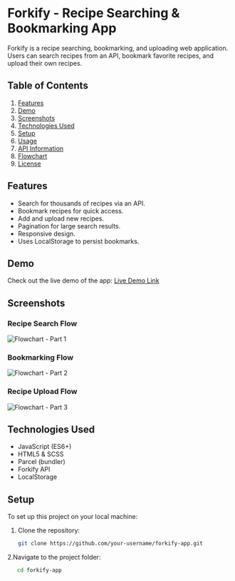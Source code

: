 # Forkify - Recipe Searching & Bookmarking App

Forkify is a recipe searching, bookmarking, and uploading web application. Users can search recipes from an API, bookmark favorite recipes, and upload their own recipes.

## Table of Contents
1. [Features](#features)
2. [Demo](#demo)
3. [Screenshots](#screenshots)
4. [Technologies Used](#technologies-used)
5. [Setup](#setup)
6. [Usage](#usage)
7. [API Information](#api-information)
8. [Flowchart](#flowchart)
9. [License](#license)

## Features

- Search for thousands of recipes via an API.
- Bookmark recipes for quick access.
- Add and upload new recipes.
- Pagination for large search results.
- Responsive design.
- Uses LocalStorage to persist bookmarks.

## Demo

Check out the live demo of the app: [Live Demo Link](your-live-link-here)

## Screenshots

### Recipe Search Flow
![Flowchart - Part 1](https://github.com/your-username/forkify-app/raw/main/images/forkify-flowchart-part-1.png)

### Bookmarking Flow
![Flowchart - Part 2](https://github.com/your-username/forkify-app/raw/main/images/forkify-flowchart-part-2.png)

### Recipe Upload Flow
![Flowchart - Part 3](https://github.com/your-username/forkify-app/raw/main/images/forkify-flowchart-part-3.png)

## Technologies Used

- JavaScript (ES6+)
- HTML5 & SCSS
- Parcel (bundler)
- Forkify API
- LocalStorage

## Setup

To set up this project on your local machine:

1. Clone the repository:
   ```bash
   git clone https://github.com/your-username/forkify-app.git
2.Navigate to the project folder:
```bash
   cd forkify-app

